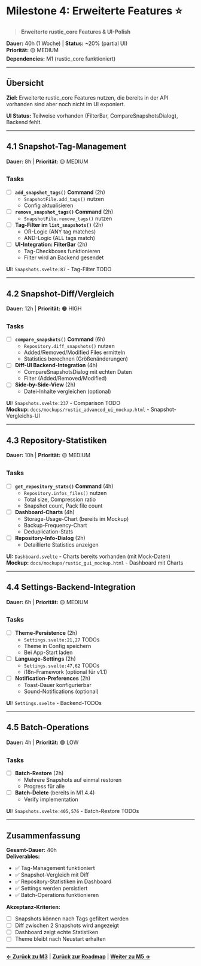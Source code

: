 # Milestone 4: Erweiterte Features ⭐

> **Erweiterte rustic_core Features & UI-Polish**

**Dauer:** 40h (1 Woche) | **Status:** ~20% (partial UI)  
**Priorität:** 🟡 MEDIUM  
**Dependencies:** M1 (rustic_core funktioniert)

---

## Übersicht

**Ziel:** Erweiterte rustic_core Features nutzen, die bereits in der API vorhanden sind aber noch nicht im UI exponiert.

**UI Status:** Teilweise vorhanden (FilterBar, CompareSnapshotsDialog), Backend fehlt.

---

## 4.1 Snapshot-Tag-Management

**Dauer:** 8h | **Priorität:** 🟡 MEDIUM

### Tasks

- [ ] **`add_snapshot_tags()` Command** (2h)
  - `SnapshotFile.add_tags()` nutzen
  - Config aktualisieren
- [ ] **`remove_snapshot_tags()` Command** (2h)
  - `SnapshotFile.remove_tags()` nutzen
- [ ] **Tag-Filter im `list_snapshots()`** (2h)
  - OR-Logic (ANY tag matches)
  - AND-Logic (ALL tags match)
- [ ] **UI-Integration: FilterBar** (2h)
  - Tag-Checkboxes funktionieren
  - Filter wird an Backend gesendet

**UI:** `Snapshots.svelte:87` - Tag-Filter TODO

---

## 4.2 Snapshot-Diff/Vergleich

**Dauer:** 12h | **Priorität:** 🟠 HIGH

### Tasks

- [ ] **`compare_snapshots()` Command** (6h)
  - `Repository.diff_snapshots()` nutzen
  - Added/Removed/Modified Files ermitteln
  - Statistics berechnen (Größenänderungen)
- [ ] **Diff-UI Backend-Integration** (4h)
  - CompareSnapshotsDialog mit echten Daten
  - Filter (Added/Removed/Modified)
- [ ] **Side-by-Side-View** (2h)
  - Datei-Inhalte vergleichen (optional)

**UI:** `Snapshots.svelte:237` - Comparison TODO  
**Mockup:** `docs/mockups/rustic_advanced_ui_mockup.html` - Snapshot-Vergleichs-UI

---

## 4.3 Repository-Statistiken

**Dauer:** 10h | **Priorität:** 🟡 MEDIUM

### Tasks

- [ ] **`get_repository_stats()` Command** (4h)
  - `Repository.infos_files()` nutzen
  - Total size, Compression ratio
  - Snapshot count, Pack file count
- [ ] **Dashboard-Charts** (4h)
  - Storage-Usage-Chart (bereits im Mockup)
  - Backup-Frequency-Chart
  - Deduplication-Stats
- [ ] **Repository-Info-Dialog** (2h)
  - Detaillierte Statistics anzeigen

**UI:** `Dashboard.svelte` - Charts bereits vorhanden (mit Mock-Daten)  
**Mockup:** `docs/mockups/rustic_gui_mockup.html` - Dashboard mit Charts

---

## 4.4 Settings-Backend-Integration

**Dauer:** 6h | **Priorität:** 🟡 MEDIUM

### Tasks

- [ ] **Theme-Persistence** (2h)
  - `Settings.svelte:21,27` TODOs
  - Theme in Config speichern
  - Bei App-Start laden
- [ ] **Language-Settings** (2h)
  - `Settings.svelte:47,62` TODOs
  - i18n-Framework (optional für v1.1)
- [ ] **Notification-Preferences** (2h)
  - Toast-Dauer konfigurierbar
  - Sound-Notifications (optional)

**UI:** `Settings.svelte` - Backend-TODOs

---

## 4.5 Batch-Operations

**Dauer:** 4h | **Priorität:** 🟢 LOW

### Tasks

- [ ] **Batch-Restore** (2h)
  - Mehrere Snapshots auf einmal restoren
  - Progress für alle
- [ ] **Batch-Delete** (bereits in M1.4.4)
  - Verify implementation

**UI:** `Snapshots.svelte:405,576` - Batch-Restore TODOs

---

## Zusammenfassung

**Gesamt-Dauer:** 40h  
**Deliverables:**

- ✅ Tag-Management funktioniert
- ✅ Snapshot-Vergleich mit Diff
- ✅ Repository-Statistiken im Dashboard
- ✅ Settings werden persistiert
- ✅ Batch-Operations funktionieren

**Akzeptanz-Kriterien:**

- [ ] Snapshots können nach Tags gefiltert werden
- [ ] Diff zwischen 2 Snapshots wird angezeigt
- [ ] Dashboard zeigt echte Statistiken
- [ ] Theme bleibt nach Neustart erhalten

---

**[← Zurück zu M3](M3-job-scheduler.md)** | **[Zurück zur Roadmap](../../ROADMAP.md)** | **[Weiter zu M5 →](M5-testing-qa.md)**
